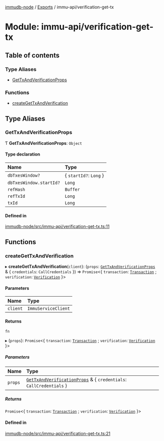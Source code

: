 [immudb-node](../README.md) / [Exports](../modules.md) / immu-api/verification-get-tx

# Module: immu-api/verification-get-tx

## Table of contents

### Type Aliases

- [GetTxAndVerificationProps](immu_api_verification_get_tx.md#gettxandverificationprops)

### Functions

- [createGetTxAndVerification](immu_api_verification_get_tx.md#creategettxandverification)

## Type Aliases

### GetTxAndVerificationProps

Ƭ **GetTxAndVerificationProps**: `Object`

#### Type declaration

| Name | Type |
| :------ | :------ |
| `dbTxesWindow?` | { `startId?`: `Long`  } |
| `dbTxesWindow.startId?` | `Long` |
| `refHash` | `Buffer` |
| `refTxId` | `Long` |
| `txId` | `Long` |

#### Defined in

[immudb-node/src/immu-api/verification-get-tx.ts:11](https://github.com/codenotary/immudb-node/blob/fe12060/immudb-node/src/immu-api/verification-get-tx.ts#L11)

## Functions

### createGetTxAndVerification

▸ **createGetTxAndVerification**(`client`): (`props`: [`GetTxAndVerificationProps`](immu_api_verification_get_tx.md#gettxandverificationprops) & { `credentials`: `CallCredentials`  }) => `Promise`<{ `transaction`: [`Transaction`](types_Transaction.md#transaction) ; `verification`: [`Verification`](types_Verification.md#verification)  }\>

#### Parameters

| Name | Type |
| :------ | :------ |
| `client` | `ImmuServiceClient` |

#### Returns

`fn`

▸ (`props`): `Promise`<{ `transaction`: [`Transaction`](types_Transaction.md#transaction) ; `verification`: [`Verification`](types_Verification.md#verification)  }\>

##### Parameters

| Name | Type |
| :------ | :------ |
| `props` | [`GetTxAndVerificationProps`](immu_api_verification_get_tx.md#gettxandverificationprops) & { `credentials`: `CallCredentials`  } |

##### Returns

`Promise`<{ `transaction`: [`Transaction`](types_Transaction.md#transaction) ; `verification`: [`Verification`](types_Verification.md#verification)  }\>

#### Defined in

[immudb-node/src/immu-api/verification-get-tx.ts:21](https://github.com/codenotary/immudb-node/blob/fe12060/immudb-node/src/immu-api/verification-get-tx.ts#L21)
